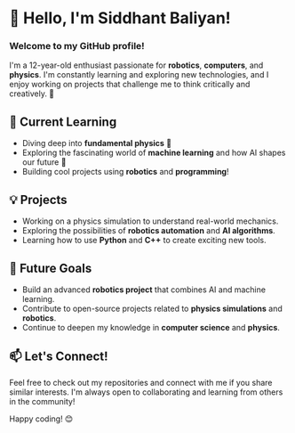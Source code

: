 # 👋 Hello, I'm Siddhant Baliyan!

### Welcome to my GitHub profile! 

I'm a 12-year-old enthusiast passionate for **robotics**, **computers**, and **physics**. I'm constantly learning and exploring new technologies, and I enjoy working on projects that challenge me to think critically and creatively. 🚀

## 🌱 Current Learning
- Diving deep into **fundamental physics** 🧠
- Exploring the fascinating world of **machine learning** and how AI shapes our future 🤖
- Building cool projects using **robotics** and **programming**!

## 💡 Projects
- Working on a physics simulation to understand real-world mechanics.
- Exploring the possibilities of **robotics automation** and **AI algorithms**.
- Learning how to use **Python** and **C++** to create exciting new tools.

## 🔭 Future Goals
- Build an advanced **robotics project** that combines AI and machine learning.
- Contribute to open-source projects related to **physics simulations** and **robotics**.
- Continue to deepen my knowledge in **computer science** and **physics**.

## 📫 Let's Connect!
Feel free to check out my repositories and connect with me if you share similar interests. I'm always open to collaborating and learning from others in the community!

Happy coding! 😊
